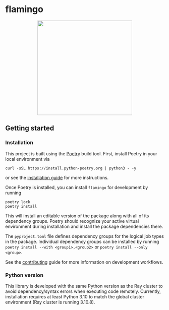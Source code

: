 # flamingo

<p align="center">
    <img src="https://github.com/mozilla-ai/flamingo/blob/main/assets/flamingo.png" width="300">
</p>

## Getting started

### Installation

This project is built using the [Poetry](https://python-poetry.org/docs/) build tool.
First, install Poetry in your local environment via
```
curl -sSL https://install.python-poetry.org | python3 - -y
```
or see the [installation guide](https://python-poetry.org/docs/#installation)
for more instructions.

Once Poetry is installed, you can install `flamingo` for development by running
```
poetry lock
poetry install
```
This will install an editable version of the package along with all of its dependency groups.
Poetry should recognize your active virtual environment during installation
and install the package dependencies there.

The `pyproject.toml` file defines dependency groups for the logical job types in the package.
Individual dependency groups can be installed by running 
`poetry install --with <group1>,<group2>` or `poetry install --only <group>`.

See the [contributing](CONTRIBUTING.md) guide for more information on development workflows.

### Python version

This library is developed with the same Python version as the Ray cluster
to avoid dependency/syntax errors when executing code remotely.
Currently, installation requires at least Python 3.10 to match the global
cluster environment (Ray cluster is running 3.10.8).
